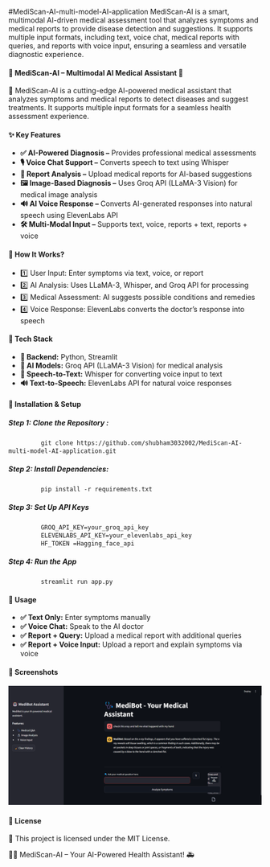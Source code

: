 #MediScan-AI-multi-model-AI-application
MediScan-AI is a smart, multimodal AI-driven medical assessment tool that analyzes symptoms and medical reports to provide disease detection and suggestions. It supports multiple input formats, including text, voice chat, medical reports with queries, and reports with voice input, ensuring a seamless and versatile diagnostic experience.

#### 🏥 MediScan-AI – Multimodal AI Medical Assistant 🤖

🔬 MediScan-AI is a cutting-edge AI-powered medical assistant that analyzes symptoms and medical reports to detect diseases and suggest treatments. It supports multiple input formats for a seamless health assessment experience.

#### ✨ Key Features
- **✅ AI-Powered Diagnosis –** Provides professional medical assessments
- **🎙 Voice Chat Support –** Converts speech to text using Whisper
- **📄 Report Analysis –** Upload medical reports for AI-based suggestions
- **🖼 Image-Based Diagnosis –** Uses Groq API (LLaMA-3 Vision) for medical image analysis
- **🔊 AI Voice Response –** Converts AI-generated responses into natural speech using ElevenLabs API
- **🛠 Multi-Modal Input –** Supports text, voice, reports + text, reports + voice

#### 📌 How It Works?
- 1️⃣ User Input: Enter symptoms via text, voice, or report
- 2️⃣ AI Analysis: Uses LLaMA-3, Whisper, and Groq API for processing
- 3️⃣ Medical Assessment: AI suggests possible conditions and remedies
- 4️⃣ Voice Response: ElevenLabs converts the doctor’s response into speech

#### 🔧 Tech Stack
- **🚀 Backend:** Python, Streamlit
- **🧠 AI Models:** Groq API (LLaMA-3 Vision) for medical analysis
- **🎤 Speech-to-Text:** Whisper for converting voice input to text
- **🔊 Text-to-Speech:** ElevenLabs API for natural voice responses

#### 🚀 Installation & Setup
#####  Step 1: Clone the Repository :
             git clone https://github.com/shubham3032002/MediScan-AI-multi-model-AI-application.git

#####   Step 2: Install Dependencies:
             pip install -r requirements.txt

#####   Step 3: Set Up API Keys
             GROQ_API_KEY=your_groq_api_key  
             ELEVENLABS_API_KEY=your_elevenlabs_api_key  
             HF_TOKEN =Hagging_face_api

##### Step 4: Run the App
             streamlit run app.py


#### 🎯 Usage
- **✅ Text Only:** Enter symptoms manually
- **✅ Voice Chat:** Speak to the AI doctor
- **✅ Report + Query:** Upload a medical report with additional queries
- **✅ Report + Voice Input:** Upload a report and explain symptoms via voice             

                           
#### 📸 Screenshots                          
![alt text](image.png)


#### 📜 License
📝 This project is licensed under the MIT License.

👨‍⚕️ MediScan-AI – Your AI-Powered Health Assistant! 🚑